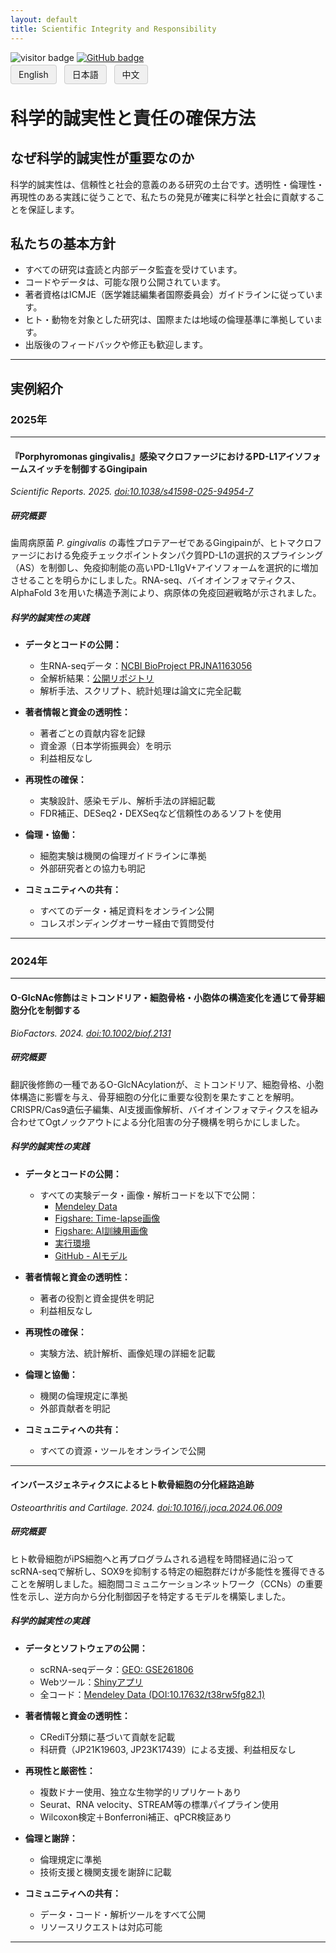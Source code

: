 ```yaml
---
layout: default
title: Scientific Integrity and Responsibility
---
```


<!-- Info Row: Visitor count + GitHub profile -->
<div style="margin-top: 10px; margin-bottom: 8px;">
  <img src="https://visitor-badge.laobi.icu/badge?page_id=labonom.github.io/sources/Open_Innovation_JP.html" alt="visitor badge"/>
  <a href="https://github.com/LabOnoM">
    <img src="https://img.shields.io/badge/GitHub-Profile-black?logo=github" alt="GitHub badge"/>
  </a>
</div>

<!-- Language Switch Row -->
<div>
  <a href="/sources/Scientific_Integrity_and_Responsibility.html" style="padding: 6px 12px; border: 1px solid #ccc; background-color: #f0f0f0; text-decoration: none; border-radius: 4px; margin-right: 8px;">English</a>
  <a href="/sources/Scientific_Integrity_and_Responsibility_JP.html" style="padding: 6px 12px; border: 1px solid #ccc; background-color: #f0f0f0; text-decoration: none; border-radius: 4px; margin-right: 8px;">日本語</a>
  <a href="/sources/Scientific_Integrity_and_Responsibility_CH.html" style="padding: 6px 12px; border: 1px solid #ccc; background-color: #f0f0f0; text-decoration: none; border-radius: 4px;">中文</a>
</div>

# 科学的誠実性と責任の確保方法

## なぜ科学的誠実性が重要なのか

科学的誠実性は、信頼性と社会的意義のある研究の土台です。透明性・倫理性・再現性のある実践に従うことで、私たちの発見が確実に科学と社会に貢献することを保証します。

## 私たちの基本方針

- すべての研究は査読と内部データ監査を受けています。
- コードやデータは、可能な限り公開されています。
- 著者資格はICMJE（医学雑誌編集者国際委員会）ガイドラインに従っています。
- ヒト・動物を対象とした研究は、国際または地域の倫理基準に準拠しています。
- 出版後のフィードバックや修正も歓迎します。

---

## 実例紹介

### 2025年

---

#### 『Porphyromonas gingivalis』感染マクロファージにおけるPD-L1アイソフォームスイッチを制御するGingipain
*Scientific Reports. 2025. [doi:10.1038/s41598-025-94954-7](https://doi.org/10.1038/s41598-025-94954-7)*

##### 研究概要

歯周病原菌 *P. gingivalis* の毒性プロテアーゼであるGingipainが、ヒトマクロファージにおける免疫チェックポイントタンパク質PD-L1の選択的スプライシング（AS）を制御し、免疫抑制能の高いPD-L1IgV+アイソフォームを選択的に増加させることを明らかにしました。RNA-seq、バイオインフォマティクス、AlphaFold 3を用いた構造予測により、病原体の免疫回避戦略が示されました。

##### 科学的誠実性の実践

- **データとコードの公開：**
  - 生RNA-seqデータ：[NCBI BioProject PRJNA1163056](https://www.ncbi.nlm.nih.gov/sra/?term=PRJNA1163056)
  - 全解析結果：[公開リポジトリ](https://d3dcaz4rv8jgb4.cloudfront.net/)
  - 解析手法、スクリプト、統計処理は論文に完全記載

- **著者情報と資金の透明性：**
  - 著者ごとの貢献内容を記録
  - 資金源（日本学術振興会）を明示
  - 利益相反なし

- **再現性の確保：**
  - 実験設計、感染モデル、解析手法の詳細記載
  - FDR補正、DESeq2・DEXSeqなど信頼性のあるソフトを使用

- **倫理・協働：**
  - 細胞実験は機関の倫理ガイドラインに準拠
  - 外部研究者との協力も明記

- **コミュニティへの共有：**
  - すべてのデータ・補足資料をオンライン公開
  - コレスポンディングオーサー経由で質問受付

---

### 2024年

---

#### O-GlcNAc修飾はミトコンドリア・細胞骨格・小胞体の構造変化を通じて骨芽細胞分化を制御する
*BioFactors. 2024. [doi:10.1002/biof.2131](https://doi.org/10.1002/biof.2131)*

##### 研究概要

翻訳後修飾の一種であるO-GlcNAcylationが、ミトコンドリア、細胞骨格、小胞体構造に影響を与え、骨芽細胞の分化に重要な役割を果たすことを解明。CRISPR/Cas9遺伝子編集、AI支援画像解析、バイオインフォマティクスを組み合わせてOgtノックアウトによる分化阻害の分子機構を明らかにしました。

##### 科学的誠実性の実践

- **データとコードの公開：**
  - すべての実験データ・画像・解析コードを以下で公開：
    - [Mendeley Data](https://data.mendeley.com/datasets/5ybkzhyp8y/1)
    - [Figshare: Time-lapse画像](https://doi.org/10.6084/m9.figshare.25039688.v1)
    - [Figshare: AI訓練用画像](https://doi.org/10.6084/m9.figshare.25039712.v1)
    - [実行環境](https://dndy5us1uro9a.cloudfront.net)
    - [GitHub - AIモデル](https://github.com/wong-ziyi/pytorch_fnet)

- **著者情報と資金の透明性：**
  - 著者の役割と資金提供を明記
  - 利益相反なし

- **再現性の確保：**
  - 実験方法、統計解析、画像処理の詳細を記載

- **倫理と協働：**
  - 機関の倫理規定に準拠
  - 外部貢献者を明記

- **コミュニティへの共有：**
  - すべての資源・ツールをオンラインで公開

---

#### インバースジェネティクスによるヒト軟骨細胞の分化経路追跡
*Osteoarthritis and Cartilage. 2024. [doi:10.1016/j.joca.2024.06.009](https://doi.org/10.1016/j.joca.2024.06.009)*

##### 研究概要

ヒト軟骨細胞がiPS細胞へと再プログラムされる過程を時間経過に沿ってscRNA-seqで解析し、SOX9を抑制する特定の細胞群だけが多能性を獲得できることを解明しました。細胞間コミュニケーションネットワーク（CCNs）の重要性を示し、逆方向から分化制御因子を特定するモデルを構築しました。

##### 科学的誠実性の実践

- **データとソフトウェアの公開：**
  - scRNA-seqデータ：[GEO: GSE261806](https://www.ncbi.nlm.nih.gov/geo/query/acc.cgi?acc=GSE261806)
  - Webツール：[Shinyアプリ](https://dwll26k42dcbb.cloudfront.net/GEO_Hang2024/)
  - 全コード：[Mendeley Data (DOI:10.17632/t38rw5fg82.1)](https://data.mendeley.com/datasets/t38rw5fg82/1)

- **著者情報と資金の透明性：**
  - CRediT分類に基づいて貢献を記載
  - 科研費（JP21K19603, JP23K17439）による支援、利益相反なし

- **再現性と厳密性：**
  - 複数ドナー使用、独立な生物学的リプリケートあり
  - Seurat、RNA velocity、STREAM等の標準パイプライン使用
  - Wilcoxon検定＋Bonferroni補正、qPCR検証あり

- **倫理と謝辞：**
  - 倫理規定に準拠
  - 技術支援と機関支援を謝辞に記載

- **コミュニティへの共有：**
  - データ・コード・解析ツールをすべて公開
  - リソースリクエストは対応可能

---
